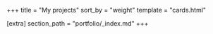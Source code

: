 +++
title = "My projects"
sort_by = "weight"
template = "cards.html"

[extra]
section_path = "portfolio/_index.md"
+++
